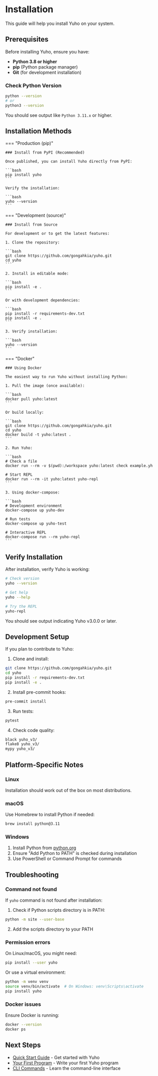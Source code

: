 # Installation

This guide will help you install Yuho on your system.

## Prerequisites

Before installing Yuho, ensure you have:

- **Python 3.8 or higher**
- **pip** (Python package manager)
- **Git** (for development installation)

### Check Python Version

```bash
python --version
# or
python3 --version
```

You should see output like `Python 3.11.x` or higher.

## Installation Methods

=== "Production (pip)"

    ### Install from PyPI (Recommended)

    Once published, you can install Yuho directly from PyPI:

    ```bash
    pip install yuho
    ```

    Verify the installation:

    ```bash
    yuho --version
    ```

=== "Development (source)"

    ### Install from Source

    For development or to get the latest features:

    1. Clone the repository:

    ```bash
    git clone https://github.com/gongahkia/yuho.git
    cd yuho
    ```

    2. Install in editable mode:

    ```bash
    pip install -e .
    ```

    Or with development dependencies:

    ```bash
    pip install -r requirements-dev.txt
    pip install -e .
    ```

    3. Verify installation:

    ```bash
    yuho --version
    ```

=== "Docker"

    ### Using Docker

    The easiest way to run Yuho without installing Python:

    1. Pull the image (once available):

    ```bash
    docker pull yuho:latest
    ```

    Or build locally:

    ```bash
    git clone https://github.com/gongahkia/yuho.git
    cd yuho
    docker build -t yuho:latest .
    ```

    2. Run Yuho:

    ```bash
    # Check a file
    docker run --rm -v $(pwd):/workspace yuho:latest check example.yh

    # Start REPL
    docker run --rm -it yuho:latest yuho-repl
    ```

    3. Using docker-compose:

    ```bash
    # Development environment
    docker-compose up yuho-dev

    # Run tests
    docker-compose up yuho-test

    # Interactive REPL
    docker-compose run --rm yuho-repl
    ```

## Verify Installation

After installation, verify Yuho is working:

```bash
# Check version
yuho --version

# Get help
yuho --help

# Try the REPL
yuho-repl
```

You should see output indicating Yuho v3.0.0 or later.

## Development Setup

If you plan to contribute to Yuho:

1. Clone and install:

```bash
git clone https://github.com/gongahkia/yuho.git
cd yuho
pip install -r requirements-dev.txt
pip install -e .
```

2. Install pre-commit hooks:

```bash
pre-commit install
```

3. Run tests:

```bash
pytest
```

4. Check code quality:

```bash
black yuho_v3/
flake8 yuho_v3/
mypy yuho_v3/
```

## Platform-Specific Notes

### Linux

Installation should work out of the box on most distributions.

### macOS

Use Homebrew to install Python if needed:

```bash
brew install python@3.11
```

### Windows

1. Install Python from [python.org](https://www.python.org/downloads/)
2. Ensure "Add Python to PATH" is checked during installation
3. Use PowerShell or Command Prompt for commands

## Troubleshooting

### Command not found

If `yuho` command is not found after installation:

1. Check if Python scripts directory is in PATH:

```bash
python -m site --user-base
```

2. Add the scripts directory to your PATH

### Permission errors

On Linux/macOS, you might need:

```bash
pip install --user yuho
```

Or use a virtual environment:

```bash
python -m venv venv
source venv/bin/activate  # On Windows: venv\Scripts\activate
pip install yuho
```

### Docker issues

Ensure Docker is running:

```bash
docker --version
docker ps
```

## Next Steps

- [Quick Start Guide](quickstart.md) - Get started with Yuho
- [Your First Program](first-program.md) - Write your first Yuho program
- [CLI Commands](../cli/commands.md) - Learn the command-line interface

